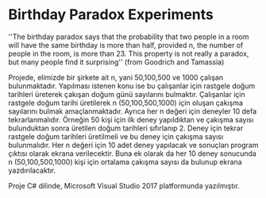 # Birthday Paradox Experiments
''The birthday paradox says that the probability that two people in a room will have the same birthday is more than half, provided n, the number of people in the room, is more than 23. This property is not really a paradox, but many people find it surprising'' (from Goodrich and Tamassia)

Projede, elimizde bir şirkete ait n, yani 50,100,500 ve 1000 çalışan bulunmaktadır. Yapılması istenen konu ise bu çalışanlar için rastgele doğum tarihleri üreterek çakışan doğum günü sayılarını bulmaktır. Çalışanlar için rastgele doğum tarihi üretilerek n (50,100,500,1000) için oluşan çakışma sayılarını bulmak amaçlanmaktadır. Ayrıca her n değeri için deneyler 10 defa tekrarlanmalıdır. 
Örneğin 50 kişi için ilk deney yapıldıktan ve çakışma sayısı bulunduktan sonra üretilen doğum tarihleri sıfırlanıp 2. Deney için tekrar rastgele doğum tarihleri üretilmeli ve bu deney için çakışma sayısı bulunmalıdır. Her n değeri için 10 adet deney yapılacak ve sonuçları program çıktısı olarak ekrana verilecektir. Buna ek olarak da her 10 deney sonucunda n (50,100,500,1000) kişi için ortalama çakışma sayısı da bulunup ekrana yazdırılacaktır.

Proje C# dilinde, Microsoft Visual Studio 2017 platformunda yazılmıştır.


